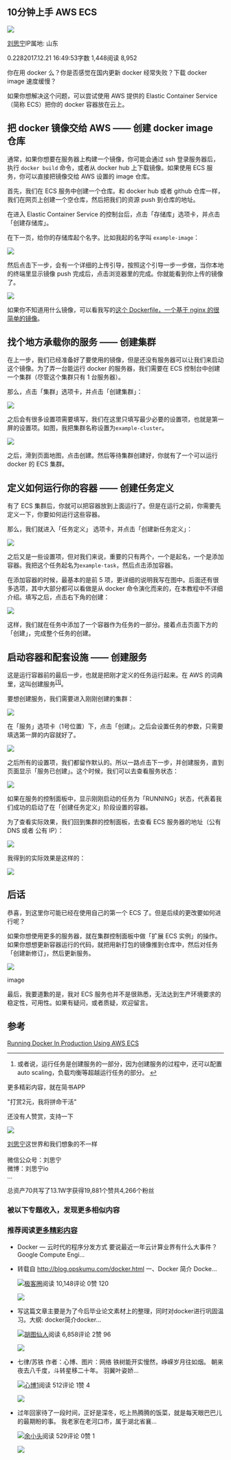 ## 10分钟上手 AWS ECS

[![](https://cdn2.jianshu.io/assets/default_avatar/15-a7ac401939dd4df837e3bbf82abaa2a8.jpg)](https://www.jianshu.com/u/99f3318bcc01)

[刘思宁](https://www.jianshu.com/u/99f3318bcc01)IP属地: 山东

0.2282017.12.21 16:49:53字数 1,448阅读 8,952

你在用 docker 么？你是否感觉在国内更新 docker 经常失败？下载 docker image 速度缓慢？

如果你想解决这个问题，可以尝试使用 AWS 提供的 Elastic Container Service（简称 ECS）把你的 docker 容器放在云上。

## 把 docker 镜像交给 AWS —— 创建 docker image 仓库

通常，如果你想要在服务器上构建一个镜像，你可能会通过 ssh 登录服务器后，执行 `docker build` 命令，或者从 docker hub 上下载镜像。如果使用 ECS 服务，你可以直接把镜像交给 AWS 设置的 image 仓库。

首先，我们在 ECS 服务中创建一个仓库。和 docker hub 或者 github 仓库一样，我们在网页上创建一个空仓库，然后把我们的资源 push 到仓库的地址。

在进入 Elastic Container Service 的控制台后，点击「存储库」选项卡，并点击「创建存储库」。

在下一页，给你的存储库起个名字。比如我起的名字叫 `example-image`：

![](https://upload-images.jianshu.io/upload_images/1269937-8ec1881b4aa0df4f.jpg?imageMogr2/auto-orient/strip|imageView2/2/w/1200/format/webp)

然后点击下一步，会有一个详细的上传引导，按照这个引导一步一步做，当你本地的终端里显示镜像 push 完成后，点击浏览器里的完成。你就能看到你上传的镜像了。

![](https://upload-images.jianshu.io/upload_images/1269937-09ec04b94eefa3a8.jpg?imageMogr2/auto-orient/strip|imageView2/2/w/1200/format/webp)

如果你不知道用什么镜像，可以看我写的[这个 Dockerfile，一个基于 nginx 的很简单的镜像](https://link.jianshu.com/?t=https%3A%2F%2Fgithub.com%2Fliusining%2Faws-ecs-example)。

## 找个地方承载你的服务 —— 创建集群

在上一步，我们已经准备好了要使用的镜像，但是还没有服务器可以让我们来启动这个镜像。为了弄一台能运行 docker 的服务器，我们需要在 ECS 控制台中创建一个集群（尽管这个集群只有 1 台服务器）。

那么，点击「集群」选项卡，并点击「创建集群」：

![](https://upload-images.jianshu.io/upload_images/1269937-a491b5a93de872cd.jpg?imageMogr2/auto-orient/strip|imageView2/2/w/1200/format/webp)

之后会有很多设置项需要填写，我们在这里只填写最少必要的设置项，也就是第一屏的设置项。如图，我把集群名称设置为`example-cluster`。

![](https://upload-images.jianshu.io/upload_images/1269937-a9c411a058b2aa14.jpg?imageMogr2/auto-orient/strip|imageView2/2/w/1200/format/webp)

之后，滑到页面地图，点击创建。然后等待集群创建好，你就有了一个可以运行 docker 的 ECS 集群。

## 定义如何运行你的容器 —— 创建任务定义

有了 ECS 集群后，你就可以把容器放到上面运行了。但是在运行之前，你需要先定义一下，你要如何运行这些容器。

那么，我们就进入「任务定义」 选项卡，并点击「创建新任务定义」：

![](https://upload-images.jianshu.io/upload_images/1269937-8378d10fc6bdf9d6.jpg?imageMogr2/auto-orient/strip|imageView2/2/w/1200/format/webp)

之后又是一些设置项，但对我们来说，重要的只有两个，一个是起名，一个是添加容器。我把这个任务起名为`example-task`，然后点击添加容器。

在添加容器的时候，最基本的是前 5 项，更详细的说明我写在图中。后面还有很多选项，其中大部分都可以看做是从 docker 命令演化而来的，在本教程中不详细介绍。填写之后，点击右下角的创建：

![](https://upload-images.jianshu.io/upload_images/1269937-d4a92bb467092749.jpg)

这样，我们就在任务中添加了一个容器作为任务的一部分。接着点击页面下方的「创建」，完成整个任务的创建。

## 启动容器和配套设施 —— 创建服务

这是运行容器前的最后一步，也就是把刚才定义的任务运行起来。在 AWS 的词典里，这叫创建服务<sup><a href="https://www.jianshu.com/p/d9a3093bd151#fn1" id="fnref1">[1]</a></sup>。

要想创建服务，我们需要进入刚刚创建的集群：

![](https://upload-images.jianshu.io/upload_images/1269937-7342922a1533754c.jpg)

在「服务」选项卡（1号位置）下，点击「创建」。之后会设置任务的参数，只需要填选第一屏的内容就好了。

![](https://upload-images.jianshu.io/upload_images/1269937-b77c8de06945c494.jpg)

之后所有的设置项，我们都留作默认的。所以一路点击下一步，并创建服务，直到页面显示「服务已创建」。这个时候，我们可以去查看服务状态：

![](https://upload-images.jianshu.io/upload_images/1269937-6f8b43114e4f3011.jpg)

如果在服务的控制面板中，显示刚刚启动的任务为「RUNNING」状态，代表着我们成功的启动了在「创建任务定义」阶段设置的容器。

为了查看实际效果，我们回到集群的控制面板，去查看 ECS 服务器的地址（公有 DNS 或者 公有 IP）：

![](https://upload-images.jianshu.io/upload_images/1269937-d1e4aaa0b7a0bd5a.jpg)

我得到的实际效果是这样的：

![](https://upload-images.jianshu.io/upload_images/1269937-1e24816fe5a7058c.jpg)

## 后话

恭喜，到这里你可能已经在使用自己的第一个 ECS 了。但是后续的更改要如何进行呢？

如果你想使用更多的服务器，就在集群控制面板中做「扩展 ECS 实例」的操作。  
如果你想想更新容器运行的代码，就把用新打包的镜像推到仓库中，然后对任务「创建新修订」，然后更新服务。

![](https://upload-images.jianshu.io/upload_images/1269937-39e68bdd01617f12.jpg)

image

最后，我要道歉的是，我对 ECS 服务也并不是很熟悉，无法达到生产环境要求的稳定性，可用性。如果有疑问，或者质疑，欢迎留言。

## 参考

[Running Docker In Production Using AWS ECS](https://link.jianshu.com/?t=https%3A%2F%2Fyoutu.be%2Fzp7gUCgyS34)

___

1.  或者说，运行任务是创建服务的一部分，因为创建服务的过程中，还可以配置 auto scaling，负载均衡等超越运行任务的部分。 [↩](https://www.jianshu.com/p/d9a3093bd151#fnref1)
    

更多精彩内容，就在简书APP

"打赏2元，我将拼命干活"

还没有人赞赏，支持一下

[![  ](https://cdn2.jianshu.io/assets/default_avatar/15-a7ac401939dd4df837e3bbf82abaa2a8.jpg)](https://www.jianshu.com/u/99f3318bcc01)

[刘思宁](https://www.jianshu.com/u/99f3318bcc01 "刘思宁")这世界和我们想象的不一样<br><br>微信公众号：刘思宁 <br>微博：刘思宁io <br>...

总资产70共写了13.1W字获得19,881个赞共4,266个粉丝

### 被以下专题收入，发现更多相似内容

### 推荐阅读[更多精彩内容](https://www.jianshu.com/)

-   Docker — 云时代的程序分发方式 要说最近一年云计算业界有什么大事件？Google Compute Engi...
    
-   转载自 http://blog.opskumu.com/docker.html 一、Docker 简介 Docke...
    
    [![](https://upload.jianshu.io/users/upload_avatars/2795885/067251d5-3831-4949-a47b-83fdd4698f3d.png?imageMogr2/auto-orient/strip|imageView2/1/w/48/h/48/format/webp)极客圈](https://www.jianshu.com/u/bf4b9a52ab6d)阅读 10,148评论 0赞 120
    
    [![](https://upload-images.jianshu.io/upload_images/2795885-48df501d45ad57e9.png?imageMogr2/auto-orient/strip|imageView2/1/w/300/h/240/format/webp)](https://www.jianshu.com/p/1c5fef69897f)
-   写这篇文章主要是为了今后毕业论文素材上的整理，同时对docker进行巩固温习。大纲: docker简介docker...
    
    [![](https://upload.jianshu.io/users/upload_avatars/764980/0e1d68d52315.jpg?imageMogr2/auto-orient/strip|imageView2/1/w/48/h/48/format/webp)胡图仙人](https://www.jianshu.com/u/e24c217f739c)阅读 6,858评论 2赞 96
    
    [![](https://upload-images.jianshu.io/upload_images/764980-9d00087087057bb6.png?imageMogr2/auto-orient/strip|imageView2/1/w/300/h/240/format/webp)](https://www.jianshu.com/p/7e4796cd35a0)
-   七律/苏铁 作者：心博、图片：网络 铁树能开实慢然，峥嵘岁月往如烟。 朝来夜去八千度，斗转星移二十年。 羽翼叶姿娇...
    
    [![](https://upload.jianshu.io/users/upload_avatars/8882454/dbed3952-ef0a-4839-b9bb-99bdb9bfbf03.jpg?imageMogr2/auto-orient/strip|imageView2/1/w/48/h/48/format/webp)心博1](https://www.jianshu.com/u/79a3fbed207d)阅读 512评论 1赞 4
    
    [![](https://upload-images.jianshu.io/upload_images/8882454-550ad136f106962c.jpg?imageMogr2/auto-orient/strip|imageView2/1/w/300/h/240/format/webp)](https://www.jianshu.com/p/53fc022501b1)
-   过年回家待了一段时间，正好是深冬，吃上热腾腾的饭菜，就是每天眼巴巴儿的最期盼的事。 我老家在老河口市，属于湖北省襄...
    
    [![](https://upload.jianshu.io/users/upload_avatars/3388066/d39da48f6023?imageMogr2/auto-orient/strip|imageView2/1/w/48/h/48/format/webp)余小头](https://www.jianshu.com/u/41adf4fb9581)阅读 529评论 0赞 1
    
    [![](https://upload-images.jianshu.io/upload_images/3388066-9cc92fbc00964e03.jpg?imageMogr2/auto-orient/strip|imageView2/1/w/300/h/240/format/webp)](https://www.jianshu.com/p/1d16e9afbb21)